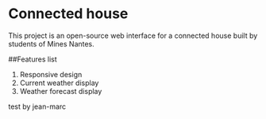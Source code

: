 # Connected house
This project is an open-source web interface for a connected house built by students of Mines Nantes.

##Features list
1. Responsive design
2. Current weather display
3. Weather forecast display

test by jean-marc


